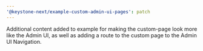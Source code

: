 ```yaml
---
'@keystone-next/example-custom-admin-ui-pages': patch
---
```


Additional content added to example for making the custom-page look more like the Admin UI, as well as adding a route to the custom page to the Admin UI Navigation. 
